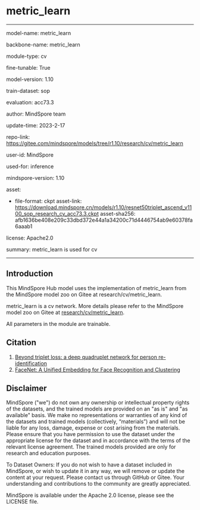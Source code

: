# metric_learn

---

model-name: metric_learn

backbone-name: metric_learn

module-type: cv

fine-tunable: True

model-version: 1.10

train-dataset: sop

evaluation: acc73.3

author: MindSpore team

update-time: 2023-2-17

repo-link: <https://gitee.com/mindspore/models/tree/r1.10/research/cv/metric_learn>

user-id: MindSpore

used-for: inference

mindspore-version: 1.10

asset:

-
    file-format: ckpt
    asset-link: <https://download.mindspore.cn/models/r1.10/resnet50triplet_ascend_v1100_sop_research_cv_acc73.3.ckpt>
    asset-sha256: afb1636be408e209c33dbd372e44a1a34200c71d4446754ab9e60378fa6aaab1

license: Apache2.0

summary: metric_learn is used for cv

---

## Introduction

This MindSpore Hub model uses the implementation of metric_learn from the MindSpore model zoo on Gitee at research/cv/metric_learn.

metric_learn is a cv network. More details please refer to the MindSpore model zoo on Gitee at [research/cv/metric_learn](https://gitee.com/mindspore/models/blob/r1.10/research/cv/metric_learn/README_CN.md).

All parameters in the module are trainable.

## Citation

1. [Beyond triplet loss: a deep quadruplet network for person re-identification](https://arxiv.org/pdf/1704.01719.pdf)
2. [FaceNet: A Unified Embedding for Face Recognition and Clustering](https://arxiv.org/pdf/1503.03832.pdf)

## Disclaimer

MindSpore ("we") do not own any ownership or intellectual property rights of the datasets, and the trained models are provided on an "as is" and "as available" basis. We make no representations or warranties of any kind of the datasets and trained models (collectively, “materials”) and will not be liable for any loss, damage, expense or cost arising from the materials. Please ensure that you have permission to use the dataset under the appropriate license for the dataset and in accordance with the terms of the relevant license agreement. The trained models provided are only for research and education purposes.

To Dataset Owners: If you do not wish to have a dataset included in MindSpore, or wish to update it in any way, we will remove or update the content at your request. Please contact us through GitHub or Gitee. Your understanding and contributions to the community are greatly appreciated.

MindSpore is available under the Apache 2.0 license, please see the LICENSE file.
